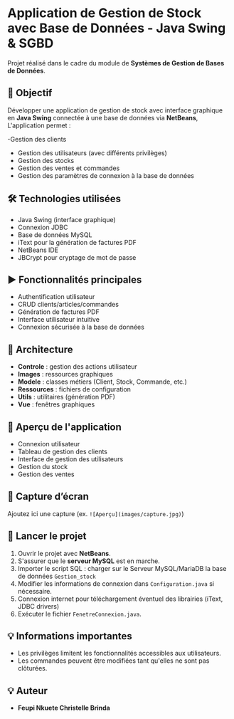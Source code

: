# Application de Gestion de Stock avec Base de Données - Java Swing & SGBD

Projet réalisé dans le cadre du module de **Systèmes de Gestion de Bases de Données**.

## 🎯 Objectif
Développer une application de gestion de stock avec interface graphique en **Java Swing** connectée à une base de données via **NetBeans**,
 L'application permet : 

-Gestion des clients
- Gestion des utilisateurs (avec différents privilèges)
- Gestion des stocks
- Gestion des ventes et commandes
- Gestion des paramètres de connexion à la base de données

## 🛠️ Technologies utilisées

- Java Swing (interface graphique)
- Connexion JDBC
- Base de données MySQL
- iText pour la génération de factures PDF
- NetBeans IDE
- JBCrypt pour cryptage de mot de passe

## ▶️ Fonctionnalités principales

- Authentification utilisateur
- CRUD clients/articles/commandes
- Génération de factures PDF
- Interface utilisateur intuitive
- Connexion sécurisée à la base de données

## 🧩 Architecture
- **Controle** : gestion des actions utilisateur
- **Images** : ressources graphiques
- **Modele** : classes métiers (Client, Stock, Commande, etc.)
- **Ressources** : fichiers de configuration
- **Utils** : utilitaires (génération PDF)
- **Vue** : fenêtres graphiques

## 📸 Aperçu de l'application
- Connexion utilisateur
- Tableau de gestion des clients
- Interface de gestion des utilisateurs
- Gestion du stock
- Gestion des ventes

## 🧪 Capture d’écran

Ajoutez ici une capture (ex. `![Aperçu](images/capture.jpg)`)

## 🔧 Lancer le projet

1. Ouvrir le projet avec **NetBeans**.
2. S'assurer que le **serveur MySQL** est en marche.
3. Importer le script SQL : charger sur le  Serveur MySQL/MariaDB  la base de données `Gestion_stock`
4. Modifier les informations de connexion dans `Configuration.java` si nécessaire.
5. Connexion internet pour téléchargement éventuel des librairies (iText, JDBC drivers)
6. Exécuter le fichier `FenetreConnexion.java`.

## 💡 Informations importantes
- Les privilèges limitent les fonctionnalités accessibles aux utilisateurs.
- Les commandes peuvent être modifiées tant qu'elles ne sont pas clôturées.


## 💡 Auteur

- **Feupi Nkuete Christelle Brinda**
